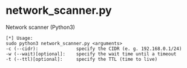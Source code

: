 # network_scanner.py
Network scanner (Python3)

```
[*] Usage: 
sudo python3 network_scanner.py <arguments>
-c (--cidr):              specify the CIDR (e. g. 192.168.0.1/24)
-w (--wait)[optional]:    specify the wait time until a timeout
-t (--ttl)[optional]:     specify the TTL (time to live)
```
